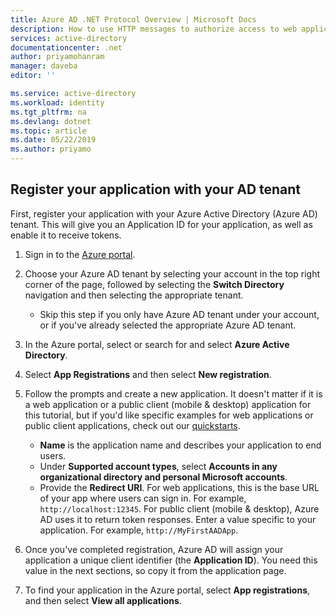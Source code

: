 ```yaml
---
title: Azure AD .NET Protocol Overview | Microsoft Docs
description: How to use HTTP messages to authorize access to web applications and web APIs in your tenant using Azure AD.
services: active-directory
documentationcenter: .net
author: priyamohanram
manager: daveba
editor: ''

ms.service: active-directory
ms.workload: identity
ms.tgt_pltfrm: na
ms.devlang: dotnet
ms.topic: article
ms.date: 05/22/2019
ms.author: priyamo
---
```

## Register your application with your AD tenant
First, register your application with your Azure Active Directory (Azure AD) tenant. This will give you an Application ID for your application, as well as enable it to receive tokens.

1. Sign in to the [Azure portal](https://portal.azure.com).
   
1. Choose your Azure AD tenant by selecting your account in the top right corner of the page, followed by selecting the **Switch Directory** navigation and then selecting the appropriate tenant. 
   - Skip this step if you only have Azure AD tenant under your account, or if you've already selected the appropriate Azure AD tenant.
   
1. In the Azure portal, select or search for and select **Azure Active Directory**.
   
1. Select **App Registrations** and then select **New registration**.
   
1. Follow the prompts and create a new application. It doesn't matter if it is a web application or a public client (mobile & desktop) application for this tutorial, but if you'd like specific examples for web applications or public client applications, check out our [quickstarts](../articles/active-directory/develop/v1-overview.md).
   
   - **Name** is the application name and describes your application to end users.
   - Under **Supported account types**, select **Accounts in any organizational directory and personal Microsoft accounts**.
   - Provide the **Redirect URI**. For web applications, this is the base URL of your app where users can sign in.  For example, `http://localhost:12345`. For public client (mobile & desktop), Azure AD uses it to return token responses. Enter a value specific to your application.  For example, `http://MyFirstAADApp`.
   <!--TODO: add once App ID URI is configurable: The **App ID URI** is a unique identifier for your application. The convention is to use `https://<tenant-domain>/<app-name>`, e.g. `https://contoso.onmicrosoft.com/my-first-aad-app`-->  
   
1. Once you've completed registration, Azure AD will assign your application a unique client identifier (the **Application ID**). You need this value in the next sections, so copy it from the application page.
   
1. To find your application in the Azure portal, select **App registrations**, and then select **View all applications**.
